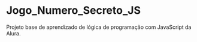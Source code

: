 # Jogo_Numero_Secreto_JS
Projeto base de aprendizado de lógica de programação com JavaScript da Alura.

